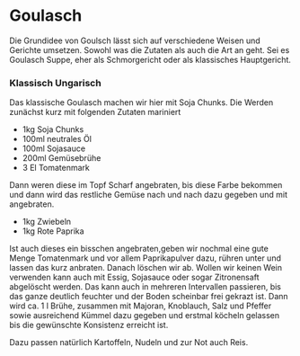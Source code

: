 # Goulasch

Die Grundidee von Goulsch lässt sich auf verschiedene Weisen und Gerichte umsetzen. Sowohl was die Zutaten als auch die Art an geht. Sei es Goulasch Suppe, eher als Schmorgericht oder als klassisches Hauptgericht.

### Klassisch Ungarisch

Das klassische Goulasch machen wir hier mit Soja Chunks. Die Werden zunächst kurz mit folgenden Zutaten mariniert 

- 1kg Soja Chunks
- 100ml neutrales Öl
- 100ml Sojasauce
- 200ml Gemüsebrühe
- 3 El Tomatenmark

Dann weren diese im Topf Scharf angebraten, bis diese Farbe bekommen und dann wird das restliche Gemüse nach und nach dazu gegeben und mit angebraten.

- 1kg Zwiebeln
- 1kg Rote Paprika

Ist auch dieses ein bisschen angebraten,geben wir nochmal eine gute Menge Tomatenmark und vor allem Paprikapulver dazu, rühren unter und lassen das kurz anbraten. Danach löschen wir ab. Wollen wir keinen Wein verwenden kann auch mit Essig, Sojasauce oder sogar Zitronensaft abgelöscht werden. Das kann auch in mehreren Intervallen passieren, bis das ganze deutlich feuchter und der Boden scheinbar frei gekrazt ist.
Dann wird ca. 1 l Brühe, zusammen mit Majoran, Knoblauch, Salz und Pfeffer sowie ausreichend Kümmel dazu gegeben und erstmal köcheln gelassen bis die gewünschte Konsistenz erreicht ist.

Dazu passen natürlich Kartoffeln, Nudeln und zur Not auch Reis.


<!---

### Autobahn Raststätte Goulasch

### Goulaschsuppe mit roten Linsen

--->